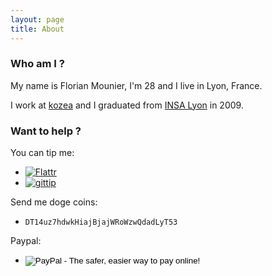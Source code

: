 ```yaml
---
layout: page
title: About
---
```


### Who am I ?

My name is Florian Mounier, I'm 28 and I live in Lyon, France.

I work at [kozea](http://kozea.fr/) and I graduated from [INSA Lyon](http://www.groupe-insa.fr/en) in 2009.


### Want to help ?

You can tip me:

 * [![Flattr](http://api.flattr.com/button/flattr-badge-large.png)](https://flattr.com/submit/auto?user_id=paradoxxx_zero&url=http://paradoxxxzero.github.io&title=paradoxxxzero)
 * [![gittip](http://i.imgur.com/IKcQB2P.png)](https://www.gittip.com/paradoxxxzero/)

Send me doge coins:

 * `DT14uz7hdwkHiajBjajWRoWzwQdadLyT53`

Paypal:

 * <form action="https://www.paypal.com/cgi-bin/webscr" method="post" target="_top"><input type="hidden" name="cmd" value="_s-xclick"><input type="hidden" name="hosted_button_id" value="WYSK79DFX6MWN"><input type="image" src="https://www.paypalobjects.com/en_US/i/btn/btn_donate_LG.gif" border="0" name="submit" alt="PayPal - The safer, easier way to pay online!"><img alt="" border="0" src="https://www.paypalobjects.com/fr_FR/i/scr/pixel.gif" width="1" height="1"></form>


